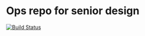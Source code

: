 # Ops repo for senior design
[![Build Status](https://drone.matabit.org/api/badges/digitalsoba/classroom-profiles-ops/status.svg)](https://drone.matabit.org/digitalsoba/classroom-profiles-ops)